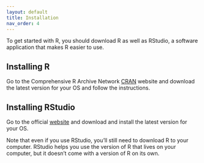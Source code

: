 ```yaml
---
layout: default
title: Installation
nav_order: 4
---
```


To get started with R, you should download R as well as RStudio, a software application that makes R easier to use. 

## Installing R

Go to the Comprehensive R Archive Network [CRAN](https://cran.r-project.org) website and download the latest version for your OS and follow the instructions. 

## Installing RStudio 

Go to the official [website](https://posit.co/download/rstudio-desktop/#download) and download and install the latest version for your OS. 

Note that even if you use RStudio, you’ll still need to download R to your computer. RStudio helps you use the version of R that lives on your computer, but it doesn’t come with a version of R on its own.

